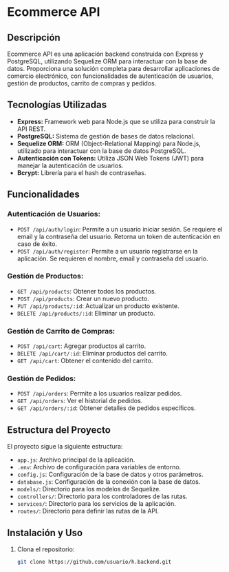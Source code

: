 # Ecommerce API

## Descripción
Ecommerce API es una aplicación backend construida con Express y PostgreSQL, utilizando Sequelize ORM para interactuar con la base de datos. Proporciona una solución completa para desarrollar aplicaciones de comercio electrónico, con funcionalidades de autenticación de usuarios, gestión de productos, carrito de compras y pedidos.

## Tecnologías Utilizadas
- **Express:** Framework web para Node.js que se utiliza para construir la API REST.
- **PostgreSQL:** Sistema de gestión de bases de datos relacional.
- **Sequelize ORM:** ORM (Object-Relational Mapping) para Node.js, utilizado para interactuar con la base de datos PostgreSQL.
- **Autenticación con Tokens:** Utiliza JSON Web Tokens (JWT) para manejar la autenticación de usuarios.
- **Bcrypt:** Librería para el hash de contraseñas.

## Funcionalidades
### Autenticación de Usuarios:
- `POST /api/auth/login`: Permite a un usuario iniciar sesión. Se requiere el email y la contraseña del usuario. Retorna un token de autenticación en caso de éxito.
- `POST /api/auth/register`: Permite a un usuario registrarse en la aplicación. Se requieren el nombre, email y contraseña del usuario.

### Gestión de Productos:
- `GET /api/products`: Obtener todos los productos.
- `POST /api/products`: Crear un nuevo producto.
- `PUT /api/products/:id`: Actualizar un producto existente.
- `DELETE /api/products/:id`: Eliminar un producto.

### Gestión de Carrito de Compras:
- `POST /api/cart`: Agregar productos al carrito.
- `DELETE /api/cart/:id`: Eliminar productos del carrito.
- `GET /api/cart`: Obtener el contenido del carrito.

### Gestión de Pedidos:
- `POST /api/orders`: Permite a los usuarios realizar pedidos.
- `GET /api/orders`: Ver el historial de pedidos.
- `GET /api/orders/:id`: Obtener detalles de pedidos específicos.

## Estructura del Proyecto
El proyecto sigue la siguiente estructura:

- `app.js`: Archivo principal de la aplicación.
- `.env`: Archivo de configuración para variables de entorno.
- `config.js`: Configuración de la base de datos y otros parámetros.
- `database.js`: Configuración de la conexión con la base de datos.
- `models/`: Directorio para los modelos de Sequelize.
- `controllers/`: Directorio para los controladores de las rutas.
- `services/`: Directorio para los servicios de la aplicación.
- `routes/`: Directorio para definir las rutas de la API.

## Instalación y Uso
1. Clona el repositorio:
   ```sh
   git clone https://github.com/usuario/h.backend.git
